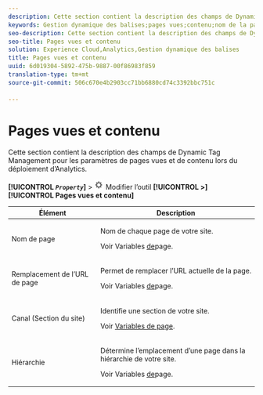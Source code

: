 ```yaml
---
description: Cette section contient la description des champs de Dynamic Tag Management pour les paramètres de pages vues et de contenu lors du déploiement d’Analytics.
keywords: Gestion dynamique des balises;pages vues;contenu;nom de la page;remplacement de l’URL de la page;canal;section du site;hiérarchie
seo-description: Cette section contient la description des champs de Dynamic Tag Management pour les paramètres de pages vues et de contenu lors du déploiement d’Analytics.
seo-title: Pages vues et contenu
solution: Experience Cloud,Analytics,Gestion dynamique des balises
title: Pages vues et contenu
uuid: 6d019304-5892-475b-9887-00f86983f859
translation-type: tm+mt
source-git-commit: 506c670e4b2903cc71bb6880cd74c3392bbc751c

---
```



# Pages vues et contenu

Cette section contient la description des champs de Dynamic Tag Management pour les paramètres de pages vues et de contenu lors du déploiement d’Analytics.

**[!UICONTROL *`Property`*]** &gt; ![](assets/settings_gear.png) Modifier l’outil **[!UICONTROL &gt;]** **[!UICONTROL Pages vues et contenu]**

<table id="table_654149A8A66B404BBF9BAF8EC67F5F8F"> 
 <thead> 
  <tr> 
   <th colname="col1" class="entry"> Élément </th> 
   <th colname="col2" class="entry"> Description </th> 
  </tr> 
 </thead>
 <tbody> 
  <tr> 
   <td colname="col1"> Nom de page </td> 
   <td colname="col2"> <p>Nom de chaque page de votre site. </p> <p>Voir Variables <a href="/help/implement/js-implementation/c-variables/page-variables.md">de</a>page. </p> </td> 
  </tr> 
  <tr> 
   <td colname="col1"> Remplacement de l’URL de page </td> 
   <td colname="col2"> <p> Permet de remplacer l’URL actuelle de la page. </p> <p>Voir Variables <a href="/help/implement/js-implementation/c-variables/page-variables.md">de</a>page. </p> </td> 
  </tr> 
  <tr> 
   <td colname="col1"> Canal (Section du site) </td> 
   <td colname="col2"> <p>Identifie une section de votre site.  </p> <p>Voir <a href="/help/implement/js-implementation/c-variables/page-variables.md">Variables de page</a>. </p> </td> 
  </tr> 
  <tr> 
   <td colname="col1"> Hiérarchie </td> 
   <td colname="col2"> <p>Détermine l’emplacement d’une page dans la hiérarchie de votre site.  </p> <p>Voir Variables <a href="/help/implement/js-implementation/c-variables/page-variables.md">de</a>page. </p> </td> 
  </tr> 
 </tbody> 
</table>

